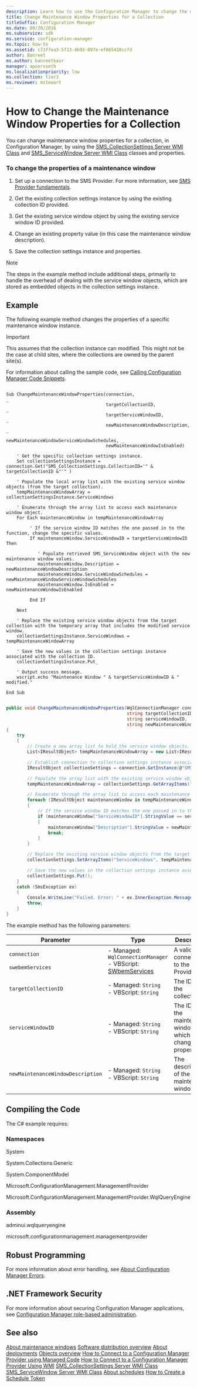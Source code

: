 ```yaml
---
description: Learn how to use the Configuration Manager to change the maintenance window properties for a collection.
title: Change Maintenance Window Properties for a Collection
titleSuffix: Configuration Manager
ms.date: 09/20/2016
ms.subservice: sdk
ms.service: configuration-manager
ms.topic: how-to
ms.assetid: c73f7ea3-5f13-4b93-897e-ef865418ccfd
author: Banreet
ms.author: banreetkaur
manager: apoorvseth
ms.localizationpriority: low
ms.collection: tier3
ms.reviewer: mstewart
---
```

# How to Change the Maintenance Window Properties for a Collection
You can change maintenance window properties for a collection, in Configuration Manager, by using the [SMS_CollectionSettings Server WMI Class](../../../../develop/reference/core/clients/collections/sms_collectionsettings-server-wmi-class.md) and [SMS_ServiceWindow Server WMI Class](../../../../develop/reference/core/servers/configure/sms_servicewindow-server-wmi-class.md) classes and properties.

### To change the properties of a maintenance window

1.  Set up a connection to the SMS Provider. For more information, see [SMS Provider fundamentals](../../understand/sms-provider-fundamentals.md).

2.  Get the existing collection settings instance by using the existing collection ID provided.

3.  Get the existing service window object by using the existing service window ID provided.

4.  Change an existing property value (in this case the maintenance window description).

5.  Save the collection settings instance and properties.

> [!NOTE]
>  The steps in the example method include additional steps, primarily to handle the overhead of dealing with the service window objects, which are stored as embedded objects in the collection settings instance.

## Example
 The following example method changes the properties of a specific maintenance window instance.

> [!IMPORTANT]
>  This assumes that the collection instance can modified. This might not be the case at child sites, where the collections are owned by the parent site(s).

 For information about calling the sample code, see [Calling Configuration Manager Code Snippets](../../../../develop/core/understand/calling-code-snippets.md).

```vbs

Sub ChangeMaintenanceWindowProperties(connection,                                 _
                                      targetCollectionID,                         _
                                      targetServiceWindowID,                            _
                                      newMaintenanceWindowDescription,            _
                                      newMaintenanceWindowServiceWindowSchedules, _
                                      newMaintenanceWindowIsEnabled)

    ' Get the specific collection settings instance.
    Set collectionSettingsInstance = connection.Get("SMS_CollectionSettings.CollectionID='" & targetCollectionID &"'" )

    ' Populate the local array list with the existing service window objects (from the target collection).
    tempMaintenanceWindowArray = collectionSettingsInstance.ServiceWindows

    ' Enumerate through the array list to access each maintenance window object.
    For Each maintenanceWindow in tempMaintenanceWindowArray

         ' If the service window ID matches the one passed in to the function, change the specific values.
         If maintenanceWindow.ServiceWindowID = targetServiceWindowID Then

            ' Populate retrieved SMS_ServiceWindow object with the new maintenance window values.
            maintenanceWindow.Description = newMaintenanceWindowDescription
            maintenanceWindow.ServiceWindowSchedules = newMaintenanceWindowServiceWindowSchedules
            maintenanceWindow.IsEnabled = newMaintenanceWindowIsEnabled

         End If

    Next

    ' Replace the existing service window objects from the target collection with the temporary array that includes the modified service window.
    collectionSettingsInstance.ServiceWindows = tempMaintenanceWindowArray

    ' Save the new values in the collection settings instance associated with the collection ID.
    collectionSettingsInstance.Put_

    ' Output success message.
    wscript.echo "Maintenance Window " & targetServiceWindowID & " modified."

End Sub

```

```c#

public void ChangeMaintenanceWindowProperties(WqlConnectionManager connection,
                                              string targetCollectionID,
                                              string serviceWindowID,
                                              string newMaintenanceWindowDescription)
{
    try
    {
        // Create a new array list to hold the service window objects.
        List<IResultObject> tempMaintenanceWindowArray = new List<IResultObject>();

        // Establish connection to collection settings instance associated with the Collection ID.
        IResultObject collectionSettings = connection.GetInstance(@"SMS_CollectionSettings.CollectionID='" + targetCollectionID + "'");

        // Populate the array list with the existing service window objects (from the target collection).
        tempMaintenanceWindowArray = collectionSettings.GetArrayItems("ServiceWindows");

        // Enumerate through the array list to access each maintenance window object.
        foreach (IResultObject maintenanceWindow in tempMaintenanceWindowArray)
        {
            // If the service window ID matches the one passed in to the function, change the specific values.
            if (maintenanceWindow["ServiceWindowID"].StringValue == serviceWindowID)
            {
                maintenanceWindow["Description"].StringValue = newMaintenanceWindowDescription;
                break;
            }
        }

        // Replace the existing service window objects from the target collection with the temporary array that includes the new service window.
        collectionSettings.SetArrayItems("ServiceWindows", tempMaintenanceWindowArray);

        // Save the new values in the collection settings instance associated with the Collection ID.
        collectionSettings.Put();
    }
    catch (SmsException ex)
    {
        Console.WriteLine("Failed. Error: " + ex.InnerException.Message);
        throw;
    }
}

```

 The example method has the following parameters:

|Parameter|Type|Description|
|---------------|----------|-----------------|
|`connection`<br /><br /> `swebemServices`|-   Managed: `WqlConnectionManager`<br />-   VBScript: [SWbemServices](/windows/win32/wmisdk/swbemservices)|A valid connection to the SMS Provider.|
|`targetCollectionID`|-   Managed: `String`<br />-   VBScript: `String`|The ID of the collection.|
|`serviceWindowID`|-   Managed: `String`<br />-   VBScript: `String`|The ID of the maintenance window for which to change properties.|
|`newMaintenanceWindowDescription`|-   Managed: `String`<br />-   VBScript: `String`|The description of the new maintenance window.|

## Compiling the Code
 The C# example requires:

### Namespaces
 System

 System.Collections.Generic

 System.ComponentModel

 Microsoft.ConfigurationManagement.ManagementProvider

 Microsoft.ConfigurationManagement.ManagementProvider.WqlQueryEngine

### Assembly
 adminui.wqlqueryengine

 microsoft.configurationmanagement.managementprovider

## Robust Programming
 For more information about error handling, see [About Configuration Manager Errors](../../../../develop/core/understand/about-configuration-manager-errors.md).

## .NET Framework Security
 For more information about securing Configuration Manager applications, see [Configuration Manager role-based administration](../../../../develop/core/servers/configure/role-based-administration.md).

## See also

 [About maintenance windows](about-maintenance-windows.md)
 [Software distribution overview](software-distribution-overview.md)
 [About deployments](about-software-distribution-deployments.md)
 [Objects overview](../../understand/configuration-manager-objects-overview.md)
 [How to Connect to a Configuration Manager Provider using Managed Code](../../../../develop/core/understand/how-to-connect-to-an-sms-provider-by-using-managed-code.md)
 [How to Connect to a Configuration Manager Provider Using WMI](../../../../develop/core/understand/how-to-connect-to-an-sms-provider-in-configuration-manager-by-using-wmi.md)
 [SMS_CollectionSettings Server WMI Class](../../../../develop/reference/core/clients/collections/sms_collectionsettings-server-wmi-class.md)
 [SMS_ServiceWindow Server WMI Class](../../../../develop/reference/core/servers/configure/sms_servicewindow-server-wmi-class.md)
 [About schedules](../../understand/about-configuration-manager-schedules.md)
 [How to Create a Schedule Token](../../../../develop/core/understand/how-to-create-a-schedule-token.md)
